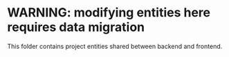 # WARNING: modifying entities here requires data migration

This folder contains project entities shared between backend and frontend.     



